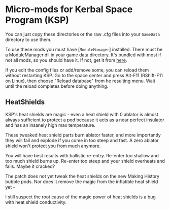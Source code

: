 # Micro-mods for Kerbal Space Program (KSP)

You can just copy these directories or the raw .cfg files into your `GameData`
directory to use them.

To use these mods you must have [`ModuleManager`] installed. There must be a
ModuleManager dll in your game data directory. It's bundled with most if not all
mods, so you should have it. If not, get it from
[here](https://forum.kerbalspaceprogram.com/index.php?/topic/50533-141-module-manager-307-may-5th-2018-its-dangerous-to-go-alone-take-those-cats-with-you/).

If you edit the config files or add/remove some, you can reload them without
restarting KSP. Go to the space center and press Alt-F11 (RShift-F11 on Linux),
then choose "Reload database" from he resulting menu. Wait until the reload
completes before doing anything.

## HeatShields

KSP's heat shields are magic - even a heat shield with 0 ablator is almost
always sufficient to protect a pod because it acts as a near perfect insulator and
has an insanely high max temperature.

These tweaked heat shield parts burn ablator faster, and more importantly they
will fail and explode if you come in too steep and fast. A zero ablator shield
won't protect you from much anymore.

You will have best results with ballistic re-entry. Re-enter too shallow and
too much shield burns up. Re-enter too steep and your shield overheats and
fails. Maybe it cracked?

The patch does not yet tweak the heat shields on the new Making History bubble
pods. Nor does it remove the magic from the inflatible heat shield yet - 

I still suspect the root cause of the magic power of heat shields is a bug with
heat shield conductivity.
